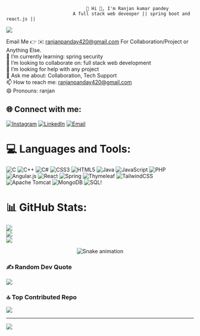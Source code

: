                                   💫 Hi 👋, I'm Ranjan kumar pandey
                             A full stack web deveoper || spring boot and react.js || 

![](https://github-profile-trophy.vercel.app/?username=luvranjan05&theme=radical&no-frame=false&no-bg=true&margin-w=4)


Email Me 👉 ✉️ ranjanpanday420@gmail.com For Collaboration/Project or Anything Else.</br> 
🌱 I’m currently learning: spring security</br> 
👯 I’m looking to collaborate on: full stack web development</br> 
🤔 I’m looking for help with any project </br> 
💬 Ask me about: Collaboration, Tech Support </br> 
📫 How to reach me: ranjanpanday420@gmail.com </br> 
😄 Pronouns: ranjan
## 🌐 Connect with me:
[![Instagram](https://img.shields.io/badge/Instagram-%23E4405F.svg?logo=Instagram&logoColor=white)](https://www.instagram.com/404_ranjan/) 
[![LinkedIn](https://img.shields.io/badge/LinkedIn-%230077B5.svg?logo=linkedin&logoColor=white)](https://www.linkedin.com/in/luvranjan/) 
[![Email](https://img.shields.io/badge/Email-D14836?logo=gmail&logoColor=white)](mailto:ranjanpanday420@gmail.com)


# 💻 Languages and Tools:
![C](https://img.shields.io/badge/c-%2300599C.svg?style=for-the-badge&logo=c&logoColor=white) ![C++](https://img.shields.io/badge/c++-%2300599C.svg?style=for-the-badge&logo=c%2B%2B&logoColor=white) ![C#](https://img.shields.io/badge/c%23-%23239120.svg?style=for-the-badge&logo=csharp&logoColor=white) ![CSS3](https://img.shields.io/badge/css3-%231572B6.svg?style=for-the-badge&logo=css3&logoColor=white) ![HTML5](https://img.shields.io/badge/html5-%23E34F26.svg?style=for-the-badge&logo=html5&logoColor=white) ![Java](https://img.shields.io/badge/java-%23ED8B00.svg?style=for-the-badge&logo=openjdk&logoColor=white) ![JavaScript](https://img.shields.io/badge/javascript-%23323330.svg?style=for-the-badge&logo=javascript&logoColor=%23F7DF1E) ![PHP](https://img.shields.io/badge/php-%23777BB4.svg?style=for-the-badge&logo=php&logoColor=white) ![Angular.js](https://img.shields.io/badge/angular.js-%23E23237.svg?style=for-the-badge&logo=angularjs&logoColor=white) ![React](https://img.shields.io/badge/react-%2320232a.svg?style=for-the-badge&logo=react&logoColor=%2361DAFB) ![Spring](https://img.shields.io/badge/spring-%236DB33F.svg?style=for-the-badge&logo=spring&logoColor=white) ![Thymeleaf](https://img.shields.io/badge/Thymeleaf-%23005C0F.svg?style=for-the-badge&logo=Thymeleaf&logoColor=white) ![TailwindCSS](https://img.shields.io/badge/tailwindcss-%2338B2AC.svg?style=for-the-badge&logo=tailwind-css&logoColor=white) ![Apache Tomcat](https://img.shields.io/badge/apache%20tomcat-%23F8DC75.svg?style=for-the-badge&logo=apache-tomcat&logoColor=black) ![MongoDB](https://img.shields.io/badge/MongoDB-%234ea94b.svg?style=for-the-badge&logo=mongodb&logoColor=white) 
![SQL](https://img.shields.io/badge/sql-%2300599C.svg?style=for-the-badge&logo=postgresql&logoColor=white)!

# 📊 GitHub Stats:
![](https://github-readme-stats.vercel.app/api?username=luvranjan05&theme=prussian&hide_border=false&include_all_commits=true&count_private=true)<br/>
![](https://nirzak-streak-stats.vercel.app/?user=luvranjan05&theme=prussian&hide_border=false)<br/>
![](https://github-readme-stats.vercel.app/api/top-langs/?username=luvranjan05&theme=prussian&hide_border=false&include_all_commits=true&count_private=true&layout=compact)


<!-- Snake Game Repo View -->

<div align="center">
  <img src="https://profile-readme-generator.com/assets/snake.svg" alt="Snake animation" />
</div>

### ✍️ Random Dev Quote
![](https://quotes-github-readme.vercel.app/api?type=horizontal&theme=radical)

### 🔝 Top Contributed Repo
![](https://github-contributor-stats.vercel.app/api?username=luvranjan05&limit=5&theme=dark&combine_all_yearly_contributions=true)

---
[![](https://visitcount.itsvg.in/api?id=luvranjan05&icon=0&color=0)](https://visitcount.itsvg.in)

<!-- Proudly created with GPRM ( https://gprm.itsvg.in ) -->
